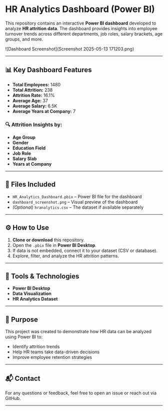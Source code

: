 # HR Analytics Dashboard (Power BI)

This repository contains an interactive **Power BI dashboard** developed to analyze **HR attrition data**. The dashboard provides insights into employee turnover trends across different departments, job roles, salary brackets, age groups, and more.

![Dashboard Screenshot](Screenshot 2025-05-13 171203.png)

---

## 📊 Key Dashboard Features

- **Total Employees:** 1480  
- **Total Attrition:** 238  
- **Attrition Rate:** 16.1%  
- **Average Age:** 37  
- **Average Salary:** 6.5K  
- **Average Years at Company:** 7  

### 🔍 Attrition Insights by:
- **Age Group**  
- **Gender**  
- **Education Field**  
- **Job Role**  
- **Salary Slab**  
- **Years at Company**

---

## 📁 Files Included

- `HR_Analytics_Dashboard.pbix` – Power BI file for the dashboard  
- `dashboard_screenshot.png` – Visual preview of the dashboard  
- *(Optional)* `hranalytics.csv` – The dataset if available separately  

---

## ⚙️ How to Use

1. **Clone or download** this repository.
2. Open the `.pbix` file in **Power BI Desktop**.
3. If data is not embedded, connect it to your dataset (CSV or database).
4. Explore, filter, and analyze the HR attrition patterns.

---

## 🧰 Tools & Technologies

- **Power BI Desktop**  
- **Data Visualization**  
- **HR Analytics Dataset**  

---

## 📌 Purpose

This project was created to demonstrate how HR data can be analyzed using Power BI to:
- Identify attrition trends
- Help HR teams take data-driven decisions
- Improve employee retention strategies

---

## 📬 Contact

For any questions or feedback, feel free to open an issue or reach out via GitHub.

---


